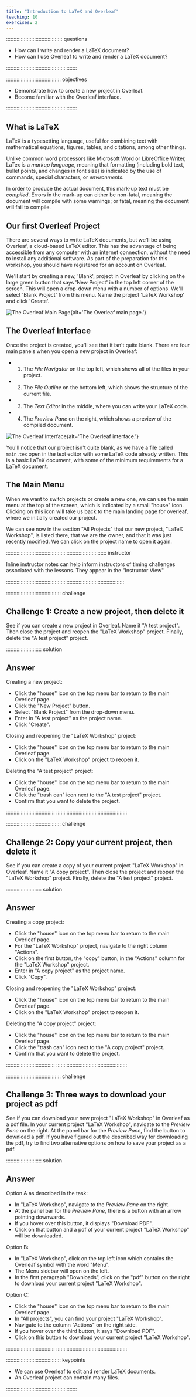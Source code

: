 ```yaml
---
title: "Introduction to LaTeX and Overleaf"
teaching: 10
exercises: 2
---
```


:::::::::::::::::::::::::::::::::::::: questions

- How can I write and render a LaTeX document?
- How can I use Overleaf to write and render a LaTeX document?

::::::::::::::::::::::::::::::::::::::::::::::::

::::::::::::::::::::::::::::::::::::: objectives

- Demonstrate how to create a new project in Overleaf.
- Become familiar with the Overleaf interface.

::::::::::::::::::::::::::::::::::::::::::::::::

## What is LaTeX

LaTeX is a typesetting language, useful for combining text with mathematical equations, figures,
tables, and citations, among other things.

Unlike common word processors like Microsoft Word or LibreOffice Writer, LaTex is a *markup
language*, meaning that formatting (including bold text, bullet points, and changes in font size)
is indicated by the use of commands, special characters, or *environments*.

In order to produce the actual document, this mark-up text must be *compiled*. Errors in the
mark-up can either be non-fatal, meaning the document will compile with some warnings; or fatal,
meaning the document will fail to compile.

## Our first Overleaf Project

There are several ways to write LaTeX documents, but we'll be using Overleaf, a cloud-based LaTeX
editor. This has the advantage of being accessible from any computer with an internet connection,
without the need to install any additional software. As part of the preparation for this workshop,
you should have registered for an account on Overleaf.

We'll start by creating a new, 'Blank', project in Overleaf by clicking on the large green button
that says 'New Project' in the top left corner of the screen. This will open a drop-down menu with
a number of options. We'll select 'Blank Project' from this menu. Name the project 'LaTeX Workshop'
and click 'Create'.

![The Overleaf Main Page](fig/01-introduction/overleaf-main-page.PNG){alt='The Overleaf main page.'}

## The Overleaf Interface
Once the project is created, you'll see that it isn't quite blank. There are four main panels when
you open a new project in Overleaf:

- 1. The *File Navigator* on the top left, which shows all of the files in your project.
- 2. The *File Outline* on the bottom left, which shows the structure of the current file.
- 3. The *Text Editor* in the middle, where you can write your LaTeX code.
- 4. The *Preview Pane* on the right, which shows a preview of the compiled document.

![The Overleaf Interface](fig/01-introduction/overleaf-interface.PNG){alt='The Overleaf interface.'}

You'll notice that our project isn't quite blank, as we have a file called `main.tex` open in the
text editor with some LaTeX code already written. This is a basic LaTeX document, with some of the
minimum requirements for a LaTeX document.

## The Main Menu

When we want to switch projects or create a new one, we can use the main menu at the top of the
screen, which is indicated by a small "house" icon. Clicking on this icon will take us back to the
main landing page for overleaf, where we initially created our project.

We can see now in the section "All Projects" that our new project, "LaTeX Workshop", is listed
there, that we are the owner, and that it was just recently modified. We can click on the project
name to open it again.

:::::::::::::::::::::::::::::::::::::::::::::::::::::::::::::::::::: instructor

Inline instructor notes can help inform instructors of timing challenges
associated with the lessons. They appear in the "Instructor View"

::::::::::::::::::::::::::::::::::::::::::::::::::::::::::::::::::::::::::::::::

::::::::::::::::::::::::::::::::::::: challenge

## Challenge 1: Create a new project, then delete it

See if you can create a new project in Overleaf. Name it "A test project". Then close the project
and reopen the "LaTeX Workshop" project. Finally, delete the "A test project" project.

:::::::::::::::::::::::: solution

## Answer

Creating a new project:

- Click the "house" icon on the top menu bar to return to the main Overleaf page.
- Click the "New Project" button.
- Select "Blank Project" from the drop-down menu.
- Enter in "A test project" as the project name.
- Click "Create".

Closing and reopening the "LaTeX Workshop" project:

- Click the "house" icon on the top menu bar to return to the main Overleaf page.
- Click on the "LaTeX Workshop" project to reopen it.

Deleting the "A test project" project:

- Click the "house" icon on the top menu bar to return to the main Overleaf page.
- Click the "trash can" icon next to the "A test project" project.
- Confirm that you want to delete the project.

:::::::::::::::::::::::::::::::::
::::::::::::::::::::::::::::::::::::::::::::::::


::::::::::::::::::::::::::::::::::::: challenge

## Challenge 2: Copy your current project, then delete it

See if you can create a copy of your current project "LaTeX Workshop" in Overleaf. Name it "A copy project". Then close the project
and reopen the "LaTeX Workshop" project. Finally, delete the "A test project" project.

:::::::::::::::::::::::: solution

## Answer

Creating a copy project:

- Click the "house" icon on the top menu bar to return to the main Overleaf page.
- For the "LaTeX Workshop" project, navigate to the right column "Actions". 
- Click on the first button, the "copy" button, in the "Actions" column for the "LaTeX Workshop" project.
- Enter in "A copy project" as the project name.
- Click "Copy".

Closing and reopening the "LaTeX Workshop" project:

- Click the "house" icon on the top menu bar to return to the main Overleaf page.
- Click on the "LaTeX Workshop" project to reopen it.

Deleting the "A copy project" project:

- Click the "house" icon on the top menu bar to return to the main Overleaf page.
- Click the "trash can" icon next to the "A copy project" project.
- Confirm that you want to delete the project.

:::::::::::::::::::::::::::::::::
::::::::::::::::::::::::::::::::::::::::::::::::

::::::::::::::::::::::::::::::::::::: challenge

## Challenge 3: Three ways to download your project as pdf

See if you can download your new project "LaTeX Workshop" in Overleaf as a pdf file. 
In your current project "LaTeX Workshop", navigate to the *Preview Pane* on the right. 
At the panel bar for the *Preview Pane*, find the button to download a pdf. 
If you have figured out the described way for downloading the pdf, try to find two alternative options on how to save your project as a pdf. 

:::::::::::::::::::::::: solution

## Answer


Option A as described in the task: 

- In "LaTeX Workshop", navigate to the *Preview Pane* on the right. 
- At the panel bar for the *Preview Pane*, there is a button with an arrow pointing downwards. 
- If you hover over this button, it displays "Download PDF". 
- Click on that button and a pdf of your current project "LaTeX Workshop" will be downloaded.

Option B: 

- In "LaTeX Workshop", click on the top left icon which contains the Overleaf symbol with the word "Menu". 
- The Menu sidebar will open on the left. 
- In the first paragraph "Downloads", click on the "pdf" button on the right to download your current project "LaTeX Workshop".

Option C: 

- Click the "house" icon on the top menu bar to return to the main Overleaf page.
- In "All projects", you can find your project "LaTeX Workshop". 
- Navigate to the column "Actions" on the right side.
- If you hover over the third button, it says "Download PDF". 
- Click on this button to download your current project "LaTeX Workshop". 

:::::::::::::::::::::::::::::::::
::::::::::::::::::::::::::::::::::::::::::::::::

::::::::::::::::::::::::::::::::::::: keypoints

- We can use Overleaf to edit and render LaTeX documents.
- An Overleaf project can contain many files.

::::::::::::::::::::::::::::::::::::::::::::::::


